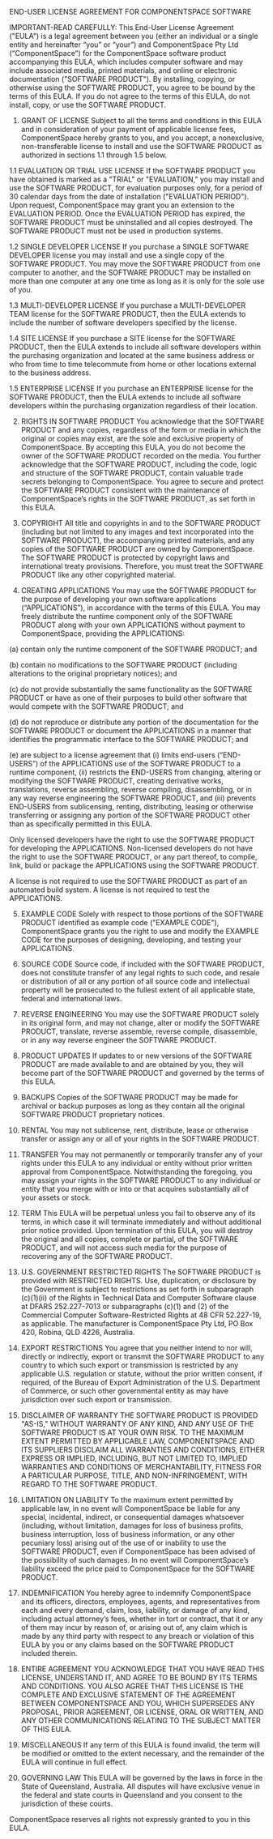 ﻿END-USER LICENSE AGREEMENT FOR COMPONENTSPACE SOFTWARE

IMPORTANT-READ CAREFULLY: This End-User License Agreement ("EULA") is a legal agreement between you (either an individual or a single entity and hereinafter “you” or “your”) and ComponentSpace Pty Ltd (“ComponentSpace”) for the ComponentSpace software product accompanying this EULA, which includes computer software and may include associated media, printed materials, and online or electronic documentation ("SOFTWARE PRODUCT"). By installing, copying, or otherwise using the SOFTWARE PRODUCT, you agree to be bound by the terms of this EULA. If you do not agree to the terms of this EULA, do not install, copy, or use the SOFTWARE PRODUCT.

1. GRANT OF LICENSE
Subject to all the terms and conditions in this EULA and in consideration of your payment of applicable license fees, ComponentSpace hereby grants to you, and you accept, a nonexclusive, non-transferable license to install and use the SOFTWARE PRODUCT as authorized in sections 1.1 through 1.5 below.

1.1 EVALUATION OR TRIAL USE LICENSE
If the SOFTWARE PRODUCT you have obtained is marked as a "TRIAL" or "EVALUATION," you may install and use the SOFTWARE PRODUCT, for evaluation purposes only, for a period of 30 calendar days from the date of installation ("EVALUATION PERIOD"). Upon request, ComponentSpace may grant you an extension to the EVALUATION PERIOD. Once the EVALUATION PERIOD has expired, the SOFTWARE PRODUCT must be uninstalled and all copies destroyed. The SOFTWARE PRODUCT must not be used in production systems.

1.2 SINGLE DEVELOPER LICENSE
If you purchase a SINGLE SOFTWARE DEVELOPER license you may install and use a single copy of the SOFTWARE PRODUCT. You may move the SOFTWARE PRODUCT from one computer to another, and the SOFTWARE PRODUCT may be installed on more than one computer at any one time as long as it is only for the sole use of you.

1.3 MULTI-DEVELOPER LICENSE
If you purchase a MULTI-DEVELOPER TEAM license for the SOFTWARE PRODUCT, then the EULA extends to include the number of software developers specified by the license.

1.4 SITE LICENSE
If you purchase a SITE license for the SOFTWARE PRODUCT, then the EULA extends to include all software developers within the purchasing organization and located at the same business address or who from time to time telecommute from home or other locations external to the business address.

1.5 ENTERPRISE LICENSE
If you purchase an ENTERPRISE license for the SOFTWARE PRODUCT, then the EULA extends to include all software developers within the purchasing organization regardless of their location.

2. RIGHTS IN SOFTWARE PRODUCT
You acknowledge that the SOFTWARE PRODUCT and any copies, regardless of the form or media in which the original or copies may exist, are the sole and exclusive property of ComponentSpace. By accepting this EULA, you do not become the owner of the SOFTWARE PRODUCT recorded on the media. You further acknowledge that the SOFTWARE PRODUCT, including the code, logic and structure of the SOFTWARE PRODUCT, contain valuable trade secrets belonging to ComponentSpace. You agree to secure and protect the SOFTWARE PRODUCT consistent with the maintenance of ComponentSpace’s rights in the SOFTWARE PRODUCT, as set forth in this EULA.

3. COPYRIGHT
All title and copyrights in and to the SOFTWARE PRODUCT (including but not limited to any images and text incorporated into the SOFTWARE PRODUCT), the accompanying printed materials, and any copies of the SOFTWARE PRODUCT are owned by ComponentSpace. The SOFTWARE PRODUCT is protected by copyright laws and international treaty provisions. Therefore, you must treat the SOFTWARE PRODUCT like any other copyrighted material.

4. CREATING APPLICATIONS
You may use the SOFTWARE PRODUCT for the purpose of developing your own software applications (“APPLICATIONS”), in accordance with the terms of this EULA. You may freely distribute the runtime component only of the SOFTWARE PRODUCT along with your own APPLICATIONS without payment to ComponentSpace, providing the APPLICATIONS:

(a) contain only the runtime component of the SOFTWARE PRODUCT; and 

(b) contain no modifications to the SOFTWARE PRODUCT (including alterations to the original proprietary notices); and 

(c) do not provide substantially the same functionality as the SOFTWARE PRODUCT or have as one of their purposes to build other software that would compete with the SOFTWARE PRODUCT; and 

(d) do not reproduce or distribute any portion of the documentation for the SOFTWARE PRODUCT or document the APPLICATIONS in a manner that identifies the programmatic interface to the SOFTWARE PRODUCT; and 

(e) are subject to a license agreement that (i) limits end-users (“END-USERS”) of the APPLICATIONS use of the SOFTWARE PRODUCT to a runtime component, (ii) restricts the END-USERS from changing, altering or modifying the SOFTWARE PRODUCT, creating derivative works, translations, reverse assembling, reverse compiling, disassembling, or in any way reverse engineering the SOFTWARE PRODUCT, and (iii) prevents END-USERS from sublicensing, renting, distributing, leasing or otherwise transferring or assigning any portion of the SOFTWARE PRODUCT other than as specifically permitted in this EULA.

Only licensed developers have the right to use the SOFTWARE PRODUCT for developing the APPLICATIONS. Non-licensed developers do not have the right to use the SOFTWARE PRODUCT, or any part thereof, to compile, link, build or package the APPLICATIONS using the SOFTWARE PRODUCT.

A license is not required to use the SOFTWARE PRODUCT as part of an automated build system. A license is not required to test the APPLICATIONS.

5. EXAMPLE CODE
Solely with respect to those portions of the SOFTWARE PRODUCT identified as example code ("EXAMPLE CODE"), ComponentSpace grants you the right to use and modify the EXAMPLE CODE for the purposes of designing, developing, and testing your APPLICATIONS.

6. SOURCE CODE
Source code, if included with the SOFTWARE PRODUCT, does not constitute transfer of any legal rights to such code, and resale or distribution of all or any portion of all source code and intellectual property will be prosecuted to the fullest extent of all applicable state, federal and international laws.

7. REVERSE ENGINEERING
You may use the SOFTWARE PRODUCT solely in its original form, and may not change, alter or modify the SOFTWARE PRODUCT, translate, reverse assemble, reverse compile, disassemble, or in any way reverse engineer the SOFTWARE PRODUCT.

8. PRODUCT UPDATES
If updates to or new versions of the SOFTWARE PRODUCT are made available to and are obtained by you, they will become part of the SOFTWARE PRODUCT and governed by the terms of this EULA.

9. BACKUPS
Copies of the SOFTWARE PRODUCT may be made for archival or backup purposes as long as they contain all the original SOFTWARE PRODUCT proprietary notices.

10. RENTAL
You may not sublicense, rent, distribute, lease or otherwise transfer or assign any or all of your rights in the SOFTWARE PRODUCT.

11. TRANSFER
You may not permanently or temporarily transfer any of your rights under this EULA to any individual or entity without prior written approval from ComponentSpace. Notwithstanding the foregoing, you may assign your rights in the SOFTWARE PRODUCT to any individual or entity that you merge with or into or that acquires substantially all of your assets or stock.

12. TERM
This EULA will be perpetual unless you fail to observe any of its terms, in which case it will terminate immediately and without additional prior notice provided. Upon termination of this EULA, you will destroy the original and all copies, complete or partial, of the SOFTWARE PRODUCT, and will not access such media for the purpose of recovering any of the SOFTWARE PRODUCT.

13. U.S. GOVERNMENT RESTRICTED RIGHTS
The SOFTWARE PRODUCT is provided with RESTRICTED RIGHTS. Use, duplication, or disclosure by the Government is subject to restrictions as set forth in subparagraph (c)(1)(ii) of the Rights in Technical Data and Computer Software clause at DFARS 252.227-7013 or subparagraphs (c)(1) and (2) of the Commercial Computer Software-Restricted Rights at 48 CFR 52.227-19, as applicable. The manufacturer is ComponentSpace Pty Ltd, PO Box 420, Robina, QLD 4226, Australia.

14. EXPORT RESTRICTIONS
You agree that you neither intend to nor will, directly or indirectly, export or transmit the SOFTWARE PRODUCT to any country to which such export or transmission is restricted by any applicable U.S. regulation or statute, without the prior written consent, if required, of the Bureau of Export Administration of the U.S. Department of Commerce, or such other governmental entity as may have jurisdiction over such export or transmission.

15. DISCLAIMER OF WARRANTY
THE SOFTWARE PRODUCT IS PROVIDED "AS-IS," WITHOUT WARRANTY OF ANY KIND, AND ANY USE OF THE SOFTWARE PRODUCT IS AT YOUR OWN RISK. TO THE MAXIMUM EXTENT PERMITTED BY APPLICABLE LAW, COMPONENTSPACE AND ITS SUPPLIERS DISCLAIM ALL WARRANTIES AND CONDITIONS, EITHER EXPRESS OR IMPLIED, INCLUDING, BUT NOT LIMITED TO, IMPLIED WARRANTIES AND CONDITIONS OF MERCHANTABILITY, FITNESS FOR A PARTICULAR PURPOSE, TITLE, AND NON-INFRINGEMENT, WITH REGARD TO THE SOFTWARE PRODUCT.

16. LIMITATION ON LIABILITY
To the maximum extent permitted by applicable law, in no event will ComponentSpace be liable for any special, incidental, indirect, or consequential damages whatsoever (including, without limitation, damages for loss of business profits, business interruption, loss of business information, or any other pecuniary loss) arising out of the use of or inability to use the SOFTWARE PRODUCT, even if ComponentSpace has been advised of the possibility of such damages. In no event will ComponentSpace’s liability exceed the price paid to ComponentSpace for the SOFTWARE PRODUCT.

17. INDEMNIFICATION
You hereby agree to indemnify ComponentSpace and its officers, directors, employees, agents, and representatives from each and every demand, claim, loss, liability, or damage of any kind, including actual attorney’s fees, whether in tort or contract, that it or any of them may incur by reason of, or arising out of, any claim which is made by any third party with respect to any breach or violation of this EULA by you or any claims based on the SOFTWARE PRODUCT included therein.

18. ENTIRE AGREEMENT
YOU ACKNOWLEDGE THAT YOU HAVE READ THIS LICENSE, UNDERSTAND IT, AND AGREE TO BE BOUND BY ITS TERMS AND CONDITIONS. YOU ALSO AGREE THAT THIS LICENSE IS THE COMPLETE AND EXCLUSIVE STATEMENT OF THE AGREEMENT BETWEEN COMPONENTSPACE AND YOU, WHICH SUPERSEDES ANY PROPOSAL, PRIOR AGREEMENT, OR LICENSE, ORAL OR WRITTEN, AND ANY OTHER COMMUNICATIONS RELATING TO THE SUBJECT MATTER OF THIS EULA.

19. MISCELLANEOUS
If any term of this EULA is found invalid, the term will be modified or omitted to the extent necessary, and the remainder of the EULA will continue in full effect.

20. GOVERNING LAW
This EULA will be governed by the laws in force in the State of Queensland, Australia. All disputes will have exclusive venue in the federal and state courts in Queensland and you consent to the jurisdiction of these courts.

ComponentSpace reserves all rights not expressly granted to you in this EULA.
